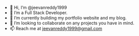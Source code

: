 - 👋 Hi, I’m @jeevanreddy1999
- 👀 I’m a Full Stack Developer.
- 🌱 I’m currently building my portfolio website and my blog.
- 💞️ I’m looking to collaborate on any projects you have in mind. 
- 📫 Reach me at jeevanreddy1999@gmail.com

<!---
jeevanreddy1999/jeevanreddy1999 is a ✨ special ✨ repository because its `README.md` (this file) appears on your GitHub profile.
You can click the Preview link to take a look at your changes.
--->

